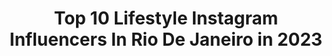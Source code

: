 ---
title: Top 10 Lifestyle Instagram Influencers In Rio De Janeiro in 2023
description: >-
  Find top lifestyle Instagram influencers in Rio De Janeiro in 2023. Most popular hashtags: #sunday #goodvibes #domingo #beach.
platform: Instagram
hits: 74
text_top: See the top-rated Instagram profiles on inBeat.
text_bottom: inBeat aggregates 74 Instagram influencers like this in Rio de Janeiro, Brazil for you to pitch.
profiles:
  - username: "izabella.aguiar_"
    fullname: >-
      • IZA•
    bio: >-
      •Moda | Dicas | Lifestyle• •Rio de Janeiro• •Parcerias e jobs: via direct• •Model• •Atleta de vôleibol• • ❽ • Gท's¹• ♡
    location: "Brazil"
    followers: 3156
    engagement: 2142
    commentsToLikes: 0.286637
    id: ckapbap00z7e20i78zbw9m19a
    verified: false
    hashtags: "#moda, #model, #estilo, #look"
  - username: "juniosox"
    fullname: >-
      Junio Sox
    bio: >-
      Fitness lifestyle Rio de Janeiro 🇧🇷 Tiktok | JUNIOSOX work | @jr.sox
    location: "Brazil"
    followers: 13614
    engagement: 771
    commentsToLikes: 0.039112
    id: ck5qd1ctitche0i1179d613h9
    verified: false
    hashtags: "#goodvibes, #vintage, #monday, #rj"
  - username: "jhonatanmabillard"
    fullname: >-
      Jhonatan Rodrigues
    bio: >-
      Idade no RG: 27 | A real: 15 👦🏽 Vida Noturna | Lifestyle Rio de Janeiro, Brasil. jhonatan.mabillard@hotmail.com
    location: "Brazil"
    followers: 32646
    engagement: 154
    commentsToLikes: 0.185818
    id: ckf5svux5gbz70j238n0kb9rk
    verified: false
    hashtags: "#baladassp, #bebados, #bebidasalcoolicas, #tbtz"
  - username: "lucasmartins"
    fullname: >-
      Lucas Martins
    bio: >-
      Travel | Photography | Lifestyle 📍Rio de Janeiro 🇧🇷 🤳🏼 TikTok: +950k 📩 lucas.amf@outlook.com
    location: "Brazil"
    followers: 53702
    engagement: 429
    commentsToLikes: 0.056040
    id: ck8wfpegog2010j78ffu43si0
    verified: false
    hashtags: "#vibes, #traveladdict, #mochileiros, #lonelyplanet"
  - username: "ttaismoraes"
    fullname: >-
      Taís
    bio: >-
      Be the light ✨ Modelo Fotográfica & Adm Job | beauty | lifestyle | myself Rio de Janeiro, Brasil @asgemeastt
    location: "Brazil"
    followers: 309787
    engagement: 360
    commentsToLikes: 0.011326
    id: ck5c88vj38zsk0i11c4tjpoki
    verified: false
    hashtags: "#tbt"
  - username: "jotta.brown"
    fullname: >-
      Jotta Brown 🤙🏾
    bio: >-
      |🎤Music|📷 Modelo|🎭Ator|🤙🏾LifeStyle| 📍Rio de Janeiro, Brasil. |▶️🎶👇🏾 Canal|
    location: "Brazil"
    followers: 28008
    engagement: 728
    commentsToLikes: 0.018515
    id: ck8tcgk5uzeai0j786fw1eqy7
    verified: false
    hashtags: "#ficaemcasa, #jottabrown, #goodvibes, #blessed"
  - username: "pingoeninadalmatians"
    fullname: >-
      .• Pingo e Nina •.
    bio: >-
      🌹Zee.dog Máfia | cupom de desconto: PINGOENINA » lifestyle pet » Rio de Janeiro
    location: "Brazil"
    followers: 102135
    engagement: 272
    commentsToLikes: 0.037097
    id: ck0w2vj2bqdg80i19whaoal3n
    verified: false
    hashtags: "#fiqueemcasa, #emcasa, #connectingdogsandpeople, #cachorrosfofos"
  - username: "crispereirarezende"
    fullname: >-
      CRISTIANE REZENDE
    bio: >-
      Fashion | Travel | Lifestyle | Mom | Wife Rio de Janeiro🇧🇷 📩 crisrezendearthur@yahoo.com.br
    location: "Brazil"
    followers: 59627
    engagement: 103
    commentsToLikes: 0.428364
    id: ck5hi8ewgc6ow0i116kjwb75r
    verified: false
    hashtags: "#beachwear, #fashionstyle, #fashion, #omomicelar"
  - username: "gab.lobo"
    fullname: >-
      Gabriela Lobo
    bio: >-
      i see poetry everywhere singer and content creator lifestyle • based in rio de janeiro ola@lumminaria.com
    location: "Brazil"
    followers: 35462
    engagement: 102
    commentsToLikes: 0.069134
    id: ck0tyqas4nrl20i197e3zq8p8
    verified: false
    hashtags: "#colors, #flowers, #ootd, #rio"
  - username: "analuoliveirafitness"
    fullname: >-
      Analu Oliveira ♀️
    bio: >-
      💍@marciobarcelloss Consultoria online Instrutora de pilates Influêncer 📍Rio de janeiro Lifestyle/saúde física e mental @agenciaaltl 🍀✨
    location: "Brazil"
    followers: 41158
    engagement: 229
    commentsToLikes: 0.154648
    id: ckap5y8fjdnyn0i78g1s00jcy
    verified: false
    hashtags: "#emagrecimento, #vitaminad, #festaemcasa, #motiva"
---